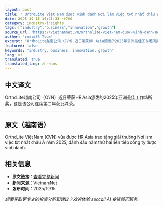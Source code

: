```yaml
---
layout: post
title: " OrthoLite Việt Nam được vinh danh Nơi làm việc tốt nhất châu Á "
date: 2025-10-15 16:25:33 +0700
category: industry-insights
tags: ["industry","business","innovation","growth"]
source_url: "https://vietnamnet.vn/ortholite-viet-nam-duoc-vinh-danh-noi-lam-viec-tot-nhat-chau-a-2453085.html"
author: "seacall Team"
excerpt: "OrthoLite越南公司（OVN）近日荣获HR Asia颁发的2025年亚洲最佳工作场所奖，这是该公司连续第二年获此殊荣。..."
featured: false
keywords: "industry, business, innovation, growth"
lang: vi
translated: true
translated_lang: zh-Hans
---
```


## 中文译文

OrthoLite越南公司（OVN）近日荣获HR Asia颁发的2025年亚洲最佳工作场所奖，这是该公司连续第二年获此殊荣。

---

## 原文（越南语）

OrthoLite Việt Nam (OVN) vừa được HR Asia trao tặng giải thưởng Nơi làm việc tốt nhất châu Á năm 2025, đánh dấu năm thứ hai liên tiếp công ty được vinh danh.

## 相关信息

- **原文链接**：[查看完整新闻](https://vietnamnet.vn/ortholite-viet-nam-duoc-vinh-danh-noi-lam-viec-tot-nhat-chau-a-2453085.html)
- **新闻来源**：VietnamNet
- **发布时间**：2025/10/15

*想要获取更专业的投资分析和建议？欢迎体验 seacall AI 投资顾问服务。*